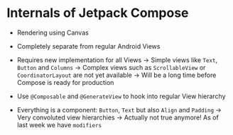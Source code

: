 # Internals of Jetpack Compose

- Rendering using Canvas

- Completely separate from regular Android Views

- Requires new implementation for all Views
    -> Simple views like `Text`, `Button` and `Columns` 
    -> Complex views such as `ScrollableView` or `CoordinatorLayout`
        are not yet available 
    -> Will be a long time before Compose is ready for production
    
- Use `@Composable` and `@GenerateView` to hook into regular View
    hierarchy
    
- Everything is a component: `Button`, `Text` but also `Align`
    and `Padding`
    -> Very convoluted view hierarchies
    -> Actually not true anymore! As of last week we have `modifiers` 
